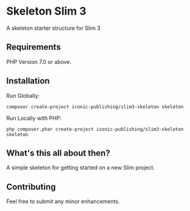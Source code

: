# Skeleton Slim 3
A skeleton starter structure for Slim 3

## Requirements

PHP Version 7.0 or above.

## Installation

Run Globally:

`composer create-project iconic-publishing/slim3-skeleton skeleton`

Run Locally with PHP:

`php composer.phar create-project iconic-publishing/slim3-skeleton skeleton`

## What's this all about then?

A simple skeleton for getting started on a new Slim project.

## Contributing

Feel free to submit any minor enhancements.